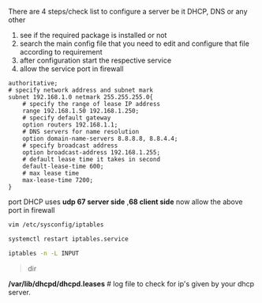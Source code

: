 There are 4 steps/check list to configure a server be it DHCP, DNS or any other
1. see if the required package is installed or not
2. search the main config file that you need to edit and configure that file according to requirement
3. after configuration start the respective service
4. allow the service port in firewall

```
authoritative;
# specify network address and subnet mark
subnet 192.168.1.0 netmark 255.255.255.0{
	# specify the range of lease IP address
	range 192.168.1.50 192.168.1.250;
	# specify default gateway
	option routers 192.168.1.1;
	# DNS servers for name resolution
	option domain-name-servers 8.8.8.8, 8.8.4.4;
	# specify broadcast address
	option broadcast-address 192.168.1.255;
	# default lease time it takes in second
	default-lease-time 600;
	# max lease time
	max-lease-time 7200;
}
```
port DHCP uses **udp 67 server side** ,**68 client side**
now allow the above port in firewall
```bash
vim /etc/sysconfig/iptables
```
```bash
systemctl restart iptables.service
```
```bash
iptables -n -L INPUT 
```
> dir


**/var/lib/dhcpd/dhcpd.leases**   # log file to check for ip's given by your dhcp server.
